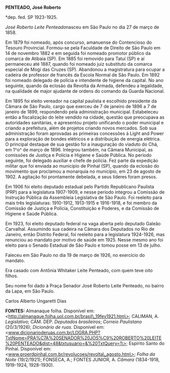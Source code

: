 **PENTEADO, José Roberto**

\*dep. fed. SP 1923-1925.

*José Roberto Leite Penteado*nasceu em São Paulo no dia 27 de março de
1858.

Em 1879 foi nomeado, após concurso, amanuense do Contencioso do Tesouro
Provincial. Formou-se pela Faculdade de Direito de São Paulo em 14 de
novembro 1882 e em seguida foi nomeado promotor público da comarca de
Atibaia (SP). Em 1885 foi removido para Tatuí (SP) e aí permaneceu até
1887, quando foi nomeado juiz substituto da comarca especial de Mogi das
Cruzes (SP). Abandonou a magistratura para ocupar a cadeira de professor
de francês da Escola Normal de São Paulo. Em 1892 foi nomeado delegado
de polícia e intendente de higiene da capital. No ano seguinte, quando
da eclosão da Revolta da Armada, defendeu a legalidade, na qualidade de
major ajudante de ordens do comando da Guarda Nacional.

Em 1895 foi eleito vereador na capital paulista e escolhido presidente
da Câmara de São Paulo, cargo que exerceu de 7 de janeiro de 1896 a 7 de
janeiro de 1899, respondendo pela administração municipal. Estabeleceu
então a fiscalização do leite vendido na cidade, questão que preocupava
as autoridades sanitárias, e apresentou projeto unificando o poder
municipal e criando a prefeitura, além de projetos criando novos
mercados. Sob sua administração foram aprovadas as primeiras concessões
à Light and Power para a exploração de bondes elétricos e a distribuição
de energia elétrica. O principal destaque de sua gestão foi a
inauguração do viaduto do Chá, em 1^o^ de março de 1896. Integrou
também, na Câmara Municipal, as comissões de Justiça e Polícia e Higiene
e Saúde Pública. No período seguinte, foi delegado auxiliar e chefe de
polícia. Fez parte da expedição militar que foi enviada ao município de
Pinhal (SP), quando da eclosão do movimento que proclamou a monarquia no
município, em 23 de agosto de 1902. A agitação foi prontamente debelada,
e seus líderes foram presos.

Em 1906 foi eleito deputado estadual pelo Partido Republicano Paulista
(PRP) para a legislatura 1907-1909, e nesse período integrou a Comissão
de Instrução Pública da Assembleia Legislativa de São Paulo. Foi
reeleito para mais três legislaturas: 1910-1912, 1913-1915 e 1916-1918,
e foi membro da Comissão de Justiça e Polícia, Constituição e Poderes, e
da Comissão de Higiene e Saúde Pública.

Em 1923, foi eleito deputado federal na vaga aberta pelo deputado Galeão
Carvalhal. Assumindo sua cadeira na Câmara dos Deputados no Rio de
Janeiro, então Distrito Federal, foi reeleito para a legislatura
1924-1926, mas renunciou ao mandato por motivo de saúde em 1925. Nesse
mesmo ano foi eleito para o Senado Estadual de São Paulo e tomou posse
em 13 de julho.

Faleceu em São Paulo no dia 19 de março de 1926, no exercício do
mandato.

Era casado com Antônia Whitaker Leite Penteado, com quem teve oito
filhos.

Seu nome foi dado à Praça Senador José Roberto Leite Penteado, no bairro
da Lapa, em São Paulo.

Carlos Alberto Ungaretti Dias

**FONTES:** Almanaque folha. Disponível em:
\<http://almanaque.folha.uol.com.br/brasil\_19fev1921.htm\>; CALIMAN, A.
*Legislativo*; CÃM. DEP. *Deputados brasileiros*; *Correio Paulistano*
(20/3/1926); *Dicionário de ruas*. Disponível em:
\<www.dicionarioderuas.com.br/LOGRA.PHP?TxtNome=PRA%C7A%20SENADOR%20JOS%C9%20ROBERTO%20LEITE%20PENTEADO&dist=48&txtusuario=&%20TxtQuery=1\>;
Espírito Santo do Pinhal. Disponível em:
\<www.proerdpinhal.com.br/revolucoes/revolta\_agosto.htm\>; *Folha da
Noite* (19/2/1921); FONSECA, A.; FONTES JUNIOR, A. *Câmara* (1834-1918,
1919-1924, 1928-1930).
